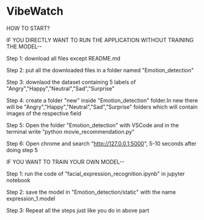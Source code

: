 # VibeWatch


HOW TO START?

IF YOU DIRECTLY WANT TO RUN THE APPLICATION WITHOUT TRAINING THE MODEL--

Step 1: download all files except README.md

Step 2: put all the downloaded files in a folder named "Emotion_detection"

Step 3: downlaod the dataset containing 5 labels of "Angry","Happy","Neutral","Sad","Surprise"

Step 4: create a folder "new" inside "Emotion_detection" folder.In new there will be "Angry","Happy","Neutral","Sad","Surprise"   folders which will contain images of the respective field

Step 5: Open the folder "Emotion_detection" with VSCode and in the terminal write "python movie_recommendation.py"

Step 6: Open chrome and search "http://127.0.0.1:5000",    5-10 seconds after doing step 5



IF YOU WANT TO TRAIN YOUR OWN MODEL--

Step 1: run the code of "facial_expression_recognition.ipynb" in jupyter notebook

Step 2: save the model in "Emotion_detection/static" with the name expression_1.model

Step 3: Repeat all the steps just like you do in above part
